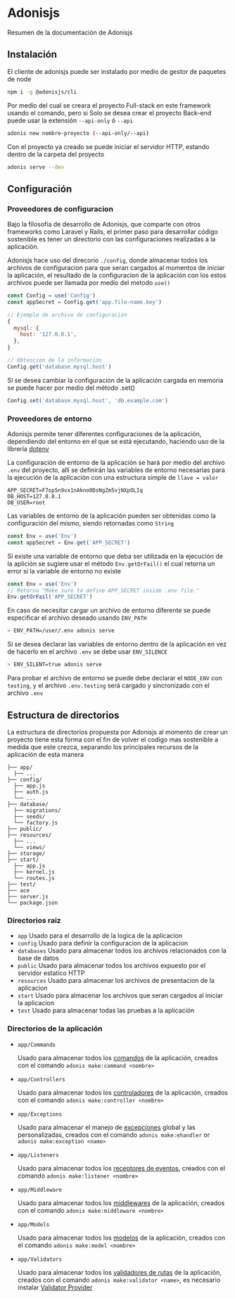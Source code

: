 # Adonisjs
Resumen de la documentación de Adonisjs

## Instalación
El cliente de adonisjs puede ser instalado por medio de gestor de paquetes de node
```bash
npm i -g @adonisjs/cli
```
Por medio del cual se creara el proyecto Full-stack en este framework usando el comando, pero si 
Solo se desea crear el proyecto Back-end puede usar la extensión `--api-only` ó `--api`
```bash
adonis new nombre-proyecto (--api-only/--api)
```
Con el proyecto ya creado se puede iniciar el servidor HTTP, estando dentro de la carpeta del proyecto
```bash
adonis serve --dev
```

## Configuración
### Proveedores de configuracion
Bajo la filosofía de desarrollo de Adonisjs, que comparte con otros frameworks como Laravel y Rails, el primer paso para 
desarrollar código sostenible es tener un directorio con las configuraciones realizadas a la aplicación.

Adonisjs hace uso del direcorio `./config`, donde almacenar todos los archivos de configuracion para que seran cargados al
momentos de iniciar la aplicación, el resultado de la configuracion de la aplicación con los estos archivos puede ser 
llamada por medio del metodo `use()`
```javascript
const Config = use('Config')
const appSecret = Config.get('app.file-name.key')
```
```javascript
// Ejemplo de archivo de configuración
{
  mysql: {
    host: '127.0.0.1',
  },
}

// Obtencion de la información
Config.get('database.mysql.host')
```
Si se desea cambiar la configuración de la aplicación cargada en memoria se puede hacer por medio del método .set()
```javascript
Config.set('database.mysql.host', 'db.example.com')
```

### Proveedores de entorno
Adonisjs permite tener diferentes configuraciones de la aplicación, dependiendo del entorno en el que se está ejecutando, haciendo
uso de la librería [dotenv](https://github.com/motdotla/dotenv)

La configuración de entorno de la aplicación se hará por medio del archivo `.env` del proyecto, allí se definirán las variables de entorno
necesarias para la ejecución de la aplicación con una estructura simple de `llave = valor`
```
APP_SECRET=F7op5n9vx1nAkno0DsNgZm5vjNXpOLIq
DB_HOST=127.0.0.1
DB_USER=root
```
Las variables de entorno de la aplicación pueden ser obtenidas como la configuración del mismo, siendo retornadas como `String`
```javascript
const Env = use('Env')
const appSecret = Env.get('APP_SECRET')
```
Si existe una variable de entorno que deba ser utilizada en la ejecución de la aplición se sugiere usar el método `Env.getOrFail()` el
cual retorna un error si la variable de entorno no existe
```javascript
const Env = use('Env')
// Retorna "Make sure to define APP_SECRET inside .env file."
Env.getOrFail('APP_SECRET')
```
En caso de necesitar cargar un archivo de entorno diferente se puede especificar el archivo deseado usando `ENV_PATH`
```bash
> ENV_PATH=/user/.env adonis serve
```
Si se desea declarar las variables de entorno dentro de la aplicación en vez de hacerlo en el archivo `.env` se debe usar `ENV_SILENCE`
```bash
> ENV_SILENT=true adonis serve
```
Para probar el archivo de entorno se puede debe declarar el `NODE_ENV` con `testing`, y el archivo `.env.testing` será cargado 
y sincronizado con el archivo `.env`

## Estructura de directorios

La estructura de directorios propuesta por Adonisjs al momento de crear un proyecto tiene esta forma con el fin de volver el codigo 
mas sostenible a medida que este crezca, separando los principales recursos de la aplicación de esta manera
```
├── app/
  ├── ...
├── config/
  ├── app.js
  ├── auth.js
  └── ...
├── database/
  ├── migrations/
  ├── seeds/
  └── factory.js
├── public/
├── resources/
  ├── ...
  └── views/
├── storage/
├── start/
  ├── app.js
  ├── kernel.js
  └── routes.js
├── test/
├── ace
├── server.js
└── package.json
```
### Directorios raiz
* `app`
Usado para el desarrollo de la logica de la aplicacion
* `config`
Usado para definir la configuracion de la aplicacion
* `databases`
Usado para almacenar todos los archivos relacionados con la base de datos
* `public`
Usado para almacenar todos los archivos expuesto por el servidor estatico HTTP
* `resources`
Usado para almacenar los archivos de presentacion de la aplicacion
* `start`
Usado para almacenar los archivos que seran cargados al iniciar la aplicacion
* `test`
Usado para almacenar todas las pruebas a la aplicación

### Directorios de la aplicación
* `app/Commands`

  Usado para almacenar todos los [comandos](https://adonisjs.com/docs/4.1/ace) de la aplicación, creados con el comando `adonis make:command <nombre>`
* `app/Controllers`

  Usado para almacenar todos los [controladores](https://adonisjs.com/docs/4.1/controllers) de la aplicación, creados con el comando `adonis make:controller <nombre>`
* `app/Exceptions`

  Usado para almacenar el manejo de [excepciones](https://adonisjs.com/docs/4.0/exceptions) global y las personalizadas, creados con el comando 
  `adonis make:ehandler` or `adonis make:exception <name>`
* `app/Listeners`
  
  Usado para almacenar todos los [receptores de eventos](https://adonisjs.com/docs/4.1/events), creados con el comando `adonis make:listener <nombre>`
* `app/Middleware`
  
  Usado para almacenar todos los [middlewares](https://adonisjs.com/docs/4.1/middleware) de la aplicación, creados con el comando `adonis make:middleware <nombre>`
* `app/Models`
  
  Usado para almacenar todos los [modelos](https://adonisjs.com/docs/4.0/lucid) de la aplicación, creados con el comando `adonis make:model <nombre>`
* `app/Validators`
  
  Usado para almacenar todos los [validadores de rutas](https://adonisjs.com/docs/4.1/validator) de la aplicación, creados con el comando `adonis make:validator <name>`, es 
  necesario instalar [Validator Provider](https://adonisjs.com/docs/4.1/validator)
  
  
  
